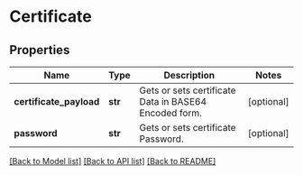 # Certificate

## Properties
Name | Type | Description | Notes
------------ | ------------- | ------------- | -------------
**certificate_payload** | **str** | Gets or sets certificate Data in BASE64 Encoded form. | [optional] 
**password** | **str** | Gets or sets certificate Password. | [optional] 

[[Back to Model list]](../README.md#documentation-for-models) [[Back to API list]](../README.md#documentation-for-api-endpoints) [[Back to README]](../README.md)


